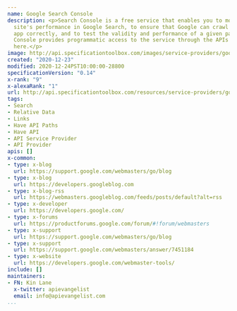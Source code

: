 ```yaml
---
name: Google Search Console
description: <p>Search Console is a free service that enables you to monitor your
  site's performance in Google Search, to ensure that Google can crawl your site or
  app correctly, and to test the validity and performance of a given page. Search
  Console provides programmatic access to the service through the APIs documented
  here.</p>
image: http://api.specificationtoolbox.com/images/service-providers/google-search-console.jpg
created: "2020-12-23"
modified: 2020-12-24PST10:00:00-28800
specificationVersion: "0.14"
x-rank: "9"
x-alexaRank: "1"
url: http://api.specificationtoolbox.com/resources/service-providers/google-search-console/
tags:
- Search
- Relative Data
- Links
- Have API Paths
- Have API
- API Service Provider
- API Provider
apis: []
x-common:
- type: x-blog
  url: https://support.google.com/webmasters/go/blog
- type: x-blog
  url: https://developers.googleblog.com
- type: x-blog-rss
  url: https://webmasters.googleblog.com/feeds/posts/default?alt=rss
- type: x-developer
  url: https://developers.google.com/
- type: x-forums
  url: https://productforums.google.com/forum/#!forum/webmasters
- type: x-support
  url: https://support.google.com/webmasters/go/blog
- type: x-support
  url: https://support.google.com/webmasters/answer/7451184
- type: x-website
  url: https://developers.google.com/webmaster-tools/
include: []
maintainers:
- FN: Kin Lane
  x-twitter: apievangelist
  email: info@apievangelist.com
...
```

